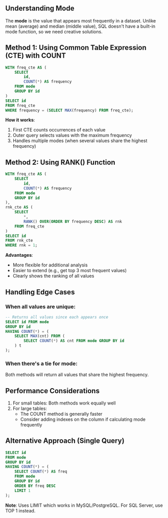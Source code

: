 ## Understanding Mode

The **mode** is the value that appears most frequently in a dataset. Unlike mean (average) and median (middle value), SQL doesn't have a built-in mode function, so we need creative solutions.

## Method 1: Using Common Table Expression (CTE) with COUNT

```SQL
WITH freq_cte AS (
    SELECT
        id,
        COUNT(*) AS frequency
    FROM mode
    GROUP BY id
)
SELECT id
FROM freq_cte
WHERE frequency = (SELECT MAX(frequency) FROM freq_cte);
```

**How it works**:

1. First CTE counts occurrences of each value
2. Outer query selects values with the maximum frequency
3. Handles multiple modes (when several values share the highest frequency)

## Method 2: Using RANK() Function

```SQL
WITH freq_cte AS (
    SELECT
        id,
        COUNT(*) AS frequency
    FROM mode
    GROUP BY id
),
rnk_cte AS (
    SELECT
        *,
        RANK() OVER(ORDER BY frequency DESC) AS rnk
    FROM freq_cte
)
SELECT id
FROM rnk_cte
WHERE rnk = 1;
```

**Advantages**:

- More flexible for additional analysis
- Easier to extend (e.g., get top 3 most frequent values)
- Clearly shows the ranking of all values

## Handling Edge Cases

### When all values are unique:

```SQL
-- Returns all values since each appears once
SELECT id FROM mode
GROUP BY id
HAVING COUNT(*) = (
    SELECT MAX(cnt) FROM (
        SELECT COUNT(*) AS cnt FROM mode GROUP BY id
    ) t
);
```

### When there's a tie for mode:

Both methods will return all values that share the highest frequency.

## Performance Considerations

1. For small tables: Both methods work equally well
2. For large tables:
    - The COUNT method is generally faster
    - Consider adding indexes on the column if calculating mode frequently

## Alternative Approach (Single Query)

```SQL
SELECT id
FROM mode
GROUP BY id
HAVING COUNT(*) = (
    SELECT COUNT(*) AS freq
    FROM mode
    GROUP BY id
    ORDER BY freq DESC
    LIMIT 1
);
```

**Note**: Uses LIMIT which works in MySQL/PostgreSQL. For SQL Server, use TOP 1 instead.